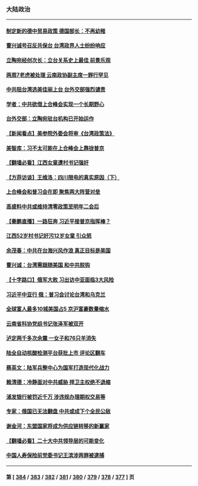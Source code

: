 ### 大陆政治
---
#### [制定新的德中贸易政策 德国部长：不再幼稚](../../pages/ncid277/n13824845.md) 
#### [曹兴诚号召反共保台 台湾政界人士纷纷响应](../../pages/ncid277/n13824753.md) 
#### [立陶宛经创次长：立台关系史上最佳 前景乐观](../../pages/ncid277/n13824735.md) 
#### [两周7老虎被处理 云南政协副主席一罪行罕见](../../pages/ncid277/n13824682.md) 
#### [中共阻台湾选美佳丽上台 台外交部强烈谴责](../../pages/ncid277/n13824660.md) 
#### [学者：中共欲借上合峰会实现一个长期野心](../../pages/ncid277/n13824553.md) 
#### [台外交部：立陶宛驻台机构已开始运作](../../pages/ncid277/n13824542.md) 
#### [【新闻看点】美参院外委会将审《台湾政策法》](../../pages/ncid277/n13824418.md) 
#### [美智库：习不太可能在上合峰会上靠拢普京](../../pages/ncid277/n13824519.md) 
#### [【翻墙必看】江西女童遭村书记强奸](../../pages/ncid277/n13824592.md) 
#### [【方菲访谈】王维洛：四川限电的真实原因（下）](../../pages/ncid277/n13823599.md) 
#### [上合峰会和普习会在即 聚焦两大阵营对垒](../../pages/ncid277/n13824392.md) 
#### [高盛料中共或维持清零政策至明年二会后](../../pages/ncid277/n13824406.md) 
#### [【秦鹏直播】一路狂奔 习近平接普京指挥棒？](../../pages/ncid277/n13824416.md) 
#### [江西52岁村书记奸污12岁女童 引众怒](../../pages/ncid277/n13824316.md) 
#### [余茂春：中共在台海兴风作浪 真正目标是美国](../../pages/ncid277/n13824313.md) 
#### [曹兴诚：台湾需跟随美国 和中共脱钩](../../pages/ncid277/n13824177.md) 
#### [【十字路口】俄军大败 习出访中亚面临3大风险](../../pages/ncid277/n13824051.md) 
#### [习近平中亚行 俄：普习会讨论台湾和乌克兰](../../pages/ncid277/n13824173.md) 
#### [全球富人最多10城美国占5 京沪富豪数量缩水](../../pages/ncid277/n13824278.md) 
#### [云南省科协党组书记张泽军被双开](../../pages/ncid277/n13823979.md) 
#### [泸定两千多次余震 一女子和76只羊消失](../../pages/ncid277/n13824005.md) 
#### [陆全自动核酸检测平台获批上市 评论区翻车](../../pages/ncid277/n13823962.md) 
#### [蔡英文：陆军兵整中心为国军打造现代化战力](../../pages/ncid277/n13824001.md) 
#### [赖清德：冷静面对中共威胁 捍卫主权绝不退缩](../../pages/ncid277/n13823911.md) 
#### [浦发银行被罚近千万 涉违规办理期权交易等](../../pages/ncid277/n13823903.md) 
#### [专家：俄国已无法翻盘 中共或成下个全民公敌](../../pages/ncid277/n13823801.md) 
#### [谢金河：东盟国家将成为供应链转移的新赢家](../../pages/ncid277/n13823757.md) 
#### [【翻墙必看】二十大中共领导层的可能变化](../../pages/ncid277/n13823715.md) 
#### [中国人寿保险前党委书记王滨涉两罪被逮捕](../../pages/ncid277/n13823733.md) 

---
#### 第 [ [384](./384.md) / [383](./383.md) / [382](./382.md) / [381](./381.md) / [380](./380.md) / [379](./379.md) / [378](./378.md) / [377](./377.md) ] 页
